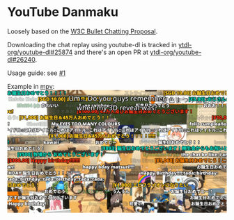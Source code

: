 # YouTube Danmaku

Loosely based on the [W3C Bullet Chatting Proposal](https://w3c.github.io/danmaku/).

Downloading the chat replay using youtube-dl is tracked in [ytdl-org/youtube-dl#25874][1]
and there's an open PR at [ytdl-org/youtube-dl#26240][2].

Usage guide: see [#1][3]

Example in [mpv](https://mpv.io/):
![example](example.jpg)

[1]: https://github.com/ytdl-org/youtube-dl/issues/25874
[2]: https://github.com/ytdl-org/youtube-dl/pull/26240
[3]: https://github.com/siikamiika/scripts/issues/1
